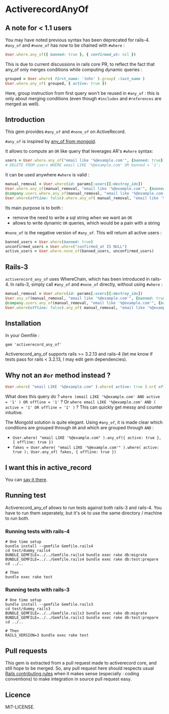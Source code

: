 # ActiverecordAnyOf

## A note for < 1.1 users

You may have noted previous syntax has been deprecated for rails-4. `#any_of`
and `#none_of` has now to be chained with `#where` :

```ruby
User.where.any_of({ banned: true }, { confirmed_at: nil })
```

This is due to current discussions in rails core PR, to reflect the fact that any_of only merges conditions while computing dynamic queries :

```ruby
grouped = User.where( first_name: 'John' ).group( :last_name )
User.where.any_of( grouped, { active: true })
```

Here, group instruction from first query won't be reused in `#any_of` : this is only about merging conditions (even though `#includes` and `#references` are merged as well).


## Introduction

This gem provides `#any_of` and `#none_of` on ActiveRecord.

`#any_of` is inspired by [any_of from mongoid](http://two.mongoid.org/docs/querying/criteria.html#any_of).

It allows to compute an `OR` like query that leverages AR's `#where` syntax:

```ruby
users = User.where.any_of("email like '%@example.com'", {banned: true}).destroy_all
# DELETE FROM users WHERE email LIKE '%@example.com' OR banned = '1';
```

It can be used anywhere `#where` is valid :

```ruby
manual_removal = User.where(id: params[:users][:destroy_ids])
User.where.any_of(manual_removal, "email like '%@example.com'", {banned: true})
@company.users.where.any_of(manual_removal, "email like '%@example.com'", {banned: true})
User.where(offline: false).where.any_of( manual_removal, "email like '%@example.com'", {banned: true})
```

Its main purpose is to both :

* remove the need to write a sql string when we want an `OR`
* allows to write dynamic `OR` queries, which would be a pain with a string

`#none_of` is the negative version of `#any_of`. This will return all active users :

```ruby
banned_users = User.where(banned: true)
unconfirmed_users = User.where("confirmed_at IS NULL")
active_users = User.where.none_of(banned_users, unconfirmed_users)
```

## Rails-3

`activerecord_any_of` uses WhereChain, which has been introduced in rails-4. In
rails-3, simply call `#any_of` and `#none_of` directly, without using `#where` :

```ruby
manual_removal = User.where(id: params[:users][:destroy_ids])
User.any_of(manual_removal, "email like '%@example.com'", {banned: true})
@company.users.any_of(manual_removal, "email like '%@example.com'", {banned: true})
User.where(offline: false).any_of( manual_removal, "email like '%@example.com'", {banned: true})
```

## Installation

In your Gemfile :

```
gem 'activerecord_any_of'
```

Activerecord_any_of supports rails >= 3.2.13 and rails-4 (let me know if tests
pass for rails < 3.2.13, I may edit gem dependencies).


## Why not an `#or` method instead ?

```ruby
User.where( "email LIKE '%@example.com" ).where( active: true ).or( offline: true )
```

What does this query do ? `where (email LIKE '%@example.com' AND active = '1' )
OR offline = '1'` ? Or `where email LIKE '%@example.com' AND ( active = '1' OR
offline = '1' )` ? This can quickly get messy and counter intuitive.

The MongoId solution is quite elegant. Using `#any_of`, it is made clear which
conditions are grouped through `OR` and which are grouped through `AND` : 

* `User.where( "email LIKE '%@example.com" ).any_of({ active: true }, { offline: true })`
* `fakes = User.where( "email LIKE '%@example.com'" ).where( active: true ); User.any_of( fakes, { offline: true })` 


## I want this in active_record

You can [say it there](https://github.com/rails/rails/pull/10891).


## Running test

Activerecord_any_of allows to run tests against both rails-3 and rails-4. You
have to run them seperately, but it's ok to use the same directory / machine to
run both.

### Running tests with rails-4

```shell
# One time setup
bundle install --gemfile Gemfile.rails4
cd test/dummy_rails4
BUNDLE_GEMFILE=../../Gemfile.rails4 bundle exec rake db:migrate
BUNDLE_GEMFILE=../../Gemfile.rails4 bundle exec rake db:test:prepare
cd ../..

# Then
bundle exec rake test
```

### Running tests with rails-3

```shell
# One time setup
bundle install --gemfile Gemfile.rails3
cd test/dummy_rails3
BUNDLE_GEMFILE=../../Gemfile.rails3 bundle exec rake db:migrate
BUNDLE_GEMFILE=../../Gemfile.rails3 bundle exec rake db:test:prepare
cd ../..

# Then
RAILS_VERSION=3 bundle exec rake test
```


## Pull requests

This gem is extracted from a pull request made to activerecord core, and
still hope to be merged. So, any pull request here should respects usual
[Rails contributing rules](http://guides.rubyonrails.org/contributing_to_ruby_on_rails.html#contributing-to-the-rails-code)
when it makes sense (especially : coding conventions) to make integration
in source pull request easy.


## Licence

MIT-LICENSE.
